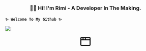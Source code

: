 <h3 align="center"> 👋🏾  Hi! I'm Rimi - A Developer In The Making. </h3>

**`✨ Welcome To My Github ✨`** 

<a><img src="https://img.shields.io/badge/-Portfolio"></a>

<p align="center">
  <a href="#">
    <img alt="Portfolio" title="Subscribe to my YouTube channel" src="browser.svg"></a>
</p>